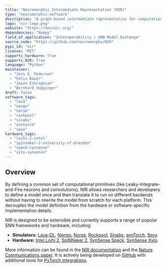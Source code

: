 ```yaml
---
title: "Neuromorphic Intermediate Representation (NIR)"
type: "neuromorphic-software"
description: "A graph-based intermediate representation for computational graphs of spiking neural networks, enabling interoperability across different simulators and hardware."
logo: "nir-logo.png"
website: "https://neuroir.org/"
dependencies: "Numpy"
field_of_application: "Interoperability / SNN Model Exchange"
source_code: "https://github.com/neuromorphs/NIR"
pypi_id: "nir"
license: "MIT"
supports_hardware: True
supports_NIR: True
language: "Python"
maintainer:
  - "Jens E. Pedersen"
  - "Felix Bauer"
  - "Jason Eshraghian"
  - "Bernhard Vogginger"
draft: false
software_tags:
  - "lava"
  - "nengo"
  - "norse"
  - "rockpool"
  - "sinabs"
  - "snntorch"
  - "spyx"
hardware_tags:
  - "loihi-2-intel"
  - "spinnaker-2-university-of-dresden"
  - "speck-synsense"
  - "xylo-synsense"
---
```


## Overview

By defining a common set of computational primitives (like Leaky-Integrate-and-Fire neurons and convolutions), NIR allows researchers and developers to define a model once and then translate it to run on different backends without having to rewrite the model from scratch for each platform. This decouples the model definition from the hardware or software-specific implementation details.

NIR is designed to be extensible and currently supports a range of popular SNN frameworks and hardware, including:
-   **Simulators:** [Lava-DL](/neuromorphic-computing/software/snn-frameworks/lava/), [Nengo](/neuromorphic-computing/software/snn-frameworks/nengo/), [Norse](/neuromorphic-computing/software/snn-frameworks/norse/), [Rockpool](/neuromorphic-computing/software/snn-frameworks/rockpool/), [Sinabs](/neuromorphic-computing/software/snn-frameworks/sinabs/), [snnTorch](/neuromorphic-computing/software/snn-frameworks/snntorch/), [Spyx](/neuromorphic-computing/software/snn-frameworks/spyx/)
-   **Hardware:** [Intel Loihi 2](/neuromorphic-computing/hardware/loihi-2-intel/), [SpiNNaker 2](/neuromorphic-computing/hardware/spinnaker-2-university-of-dresden/), [SynSense Speck](/neuromorphic-computing/hardware/speck-synsense/), [SynSense Xylo](/neuromorphic-computing/hardware/xylo-synsense/).

More information can be found in the [NIR documentation](https://neuroir.org/docs/) and the [Nature Communications paper](https://www.nature.com/articles/s41467-024-52259-9).
It is actively being developed on [GitHub](https://github.com/neuromorphs/nir) with additional tools for [PyTorch integrations](https://github.com/neuromorphs/nirtorch).
